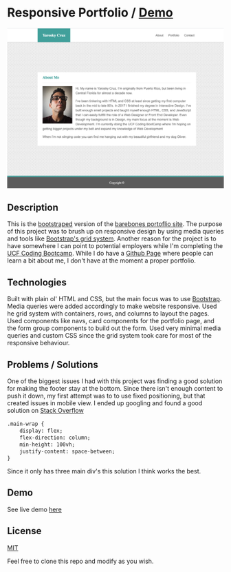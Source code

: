 # Responsive Portfolio / [Demo](https://yarocruz.github.io/responsive-portfolio) 

![screenshot](assets/images/portfolio-sh.png)

## Description

This is the [bootstraped](https://getbootstrap.com/) version of the [barebones portoflio site](https://github.com/yarocruz/portfolio). The purpose of this project was to brush up on responsive design by using media queries and tools like [Bootstrap's grid system](https://getbootstrap.com/docs/4.4/layout/grid/). Another reason for the project is to have somewhere I can point to potential employers while I'm completing the [UCF Coding Bootcamp](https://bootcamp.ce.ucf.edu/coding/). While I do have a [Github Page](https://yarocruz.github.io/) where people can learn a bit about me, I don't have at the moment a proper portfolio. 

## Technologies

Built with plain ol' HTML and CSS, but the main focus was to use [Bootstrap](https://getbootstrap.com/). Media queries were added accordingly to make website responsive. Used he grid system with containers, rows, and columns to layout the pages. Used components like navs, card components for the portfolio page, and the form group components to build out the form. Used very minimal media queries and custom CSS since the grid system took care for most of the responsive behaviour. 

## Problems / Solutions

One of the biggest issues I had with this project was finding a good solution for making the footer stay at the bottom. Since there isn't enough content to push it down, my first attempt was to to use fixed positioning, but that created issues in mobile view. I ended up googling and found a good solution on [Stack Overflow](https://stackoverflow.com/questions/50429737/sticky-footer-with-flexbox)

```
.main-wrap {
	display: flex;
	flex-direction: column;
	min-height: 100vh;
	justify-content: space-between;
}
```
Since it only has three main div's this solution I think works the best. 

## Demo

See live demo [here](https://yarocruz.github.io/responsive-portfolio/)

## License 

[MIT](/LICENSE)

Feel free to clone this repo and modify as you wish.